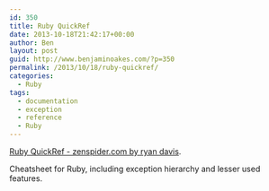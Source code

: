 ```yaml
---
id: 350
title: Ruby QuickRef
date: 2013-10-18T21:42:17+00:00
author: Ben
layout: post
guid: http://www.benjaminoakes.com/?p=350
permalink: /2013/10/18/ruby-quickref/
categories:
  - Ruby
tags:
  - documentation
  - exception
  - reference
  - Ruby
---
```

[Ruby QuickRef - zenspider.com by ryan davis](http://www.zenspider.com/Languages/Ruby/QuickRef.html).

Cheatsheet for Ruby, including exception hierarchy and lesser used features.